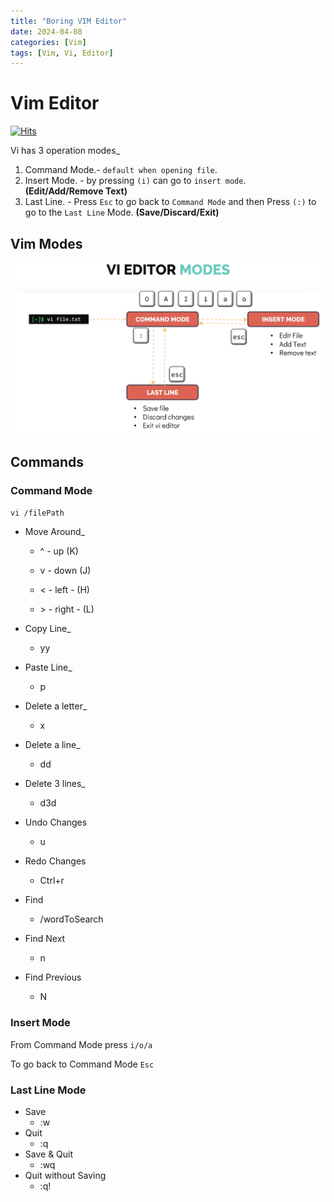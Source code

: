 ```yaml
---
title: "Boring VIM Editor"
date: 2024-04-08
categories: [Vim]
tags: [Vim, Vi, Editor]
---
```


# Vim Editor
[![Hits](https://hits.sh/mahinops.github.io/posts/vim.svg)](https://hits.sh/mahinops.github.io/posts/vim/)

Vi has 3 operation modes_
1. Command Mode.- `default when opening file`.
2. Insert Mode. - by pressing `(i)` can go to `insert mode`. **(Edit/Add/Remove Text)**
3. Last Line. - Press `Esc` to go back to `Command Mode` and then Press `(:)` to go to the `Last Line` Mode. **(Save/Discard/Exit)**

## Vim Modes
![vi-mode](/static/vi-mode.png)

## Commands

### Command Mode
`vi /filePath`
- Move Around_
  
  - ^ - up (K)

  - v - down (J)

  - < - left - (H)

  - \> - right - (L)

- Copy Line_
  - yy

- Paste Line_
  - p
- Delete a letter_
  - x
- Delete a line_
  - dd
- Delete 3 lines_
  - d3d
- Undo Changes
  - u
- Redo Changes
  - Ctrl+r
- Find
  - /wordToSearch
- Find Next
  - n
- Find Previous
  - N

### Insert Mode
From Command Mode press `i/o/a`

To go back to Command Mode `Esc`




### Last Line Mode
- Save
  - :w
- Quit
  - :q
- Save & Quit
  - :wq
- Quit without Saving
  - :q!

